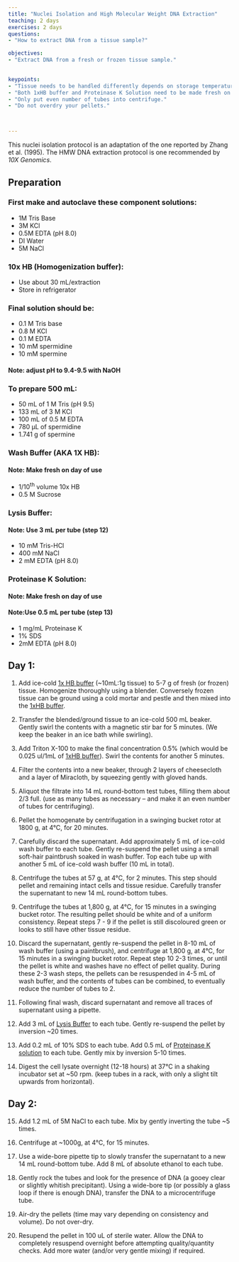```yaml
---
title: "Nuclei Isolation and High Molecular Weight DNA Extraction"
teaching: 2 days
exercises: 2 days
questions:
- "How to extract DNA from a tissue sample?"

objectives:
- "Extract DNA from a fresh or frozen tissue sample."
 

keypoints:
- "Tissue needs to be handled differently depends on storage temperature (fresh/frozen)."
- "Both 1xHB buffer and Proteinase K Solution need to be made fresh on the day of use."
- "Only put even number of tubes into centrifuge."
- "Do not overdry your pellets."



---
```

This nuclei isolation protocol is an adaptation of the one reported by Zhang et al. (1995).
The HMW DNA extraction protocol is one recommended by *10X Genomics*.

## Preparation

### First make and autoclave these component solutions:
- 1M Tris Base
- 3M KCl
- 0.5M EDTA (pH 8.0)
- DI Water
- 5M NaCl

### 10x HB (Homogenization buffer):
- Use about 30 mL/extraction
- Store in refrigerator

### Final solution should be:
- 0.1 M Tris base
- 0.8 M KCl
- 0.1 M EDTA
- 10 mM spermidine
- 10 mM spermine
#### Note: adjust pH to 9.4-9.5 with NaOH

### To prepare 500 mL:
- 50 mL of 1 M Tris (pH 9.5)
- 133 mL of 3 M KCl
- 100 mL of 0.5 M EDTA 
- 780 µL of spermidine
- 1.741 g of spermine

### Wash Buffer (AKA 1X HB):
#### Note: Make fresh on day of use

- 1/10<sup>th</sup> volume 10x HB
- 0.5 M Sucrose

### Lysis Buffer:
#### Note: Use 3 mL per tube (step 12)


- 10 mM Tris-HCl
- 400 mM NaCl
- 2 mM EDTA (pH 8.0)

### Proteinase K Solution:
#### Note: Make fresh on day of use
#### Note:Use 0.5 mL per tube (step 13)

- 1 mg/mL Proteinase K
- 1% SDS
- 2mM EDTA (pH 8.0)


## Day 1:

1. Add ice-cold [1x HB buffer](https://knowpulse-knowledgebase.github.io/Laboratory-Protocols/reference.html#wash-buffer-aka-1x-hb) (~10mL:1g tissue) to 5-7 g of fresh (or frozen) tissue.  Homogenize thoroughly using a blender.  Conversely frozen tissue can be ground using a cold mortar and pestle and then mixed into the [1xHB buffer](https://knowpulse-knowledgebase.github.io/Laboratory-Protocols/reference.html).

2. Transfer the blended/ground tissue to an ice-cold 500 mL beaker.  Gently swirl the contents with a magnetic stir bar for 5 minutes.  (We keep the beaker in an ice bath while swirling).

3. Add Triton X-100 to make the final concentration 0.5% (which would be 0.025 ul/1mL of [1xHB buffer](https://knowpulse-knowledgebase.github.io/Laboratory-Protocols/reference.html)).  Swirl the contents for another 5 minutes.

4. Filter the contents into a new beaker, through 2 layers of cheesecloth and a layer of Miracloth, by squeezing gently with gloved hands.

5. Aliquot the filtrate into 14 mL round-bottom test tubes, filling them about 2/3 full. (use as many tubes as necessary – and make it an even number of tubes for centrifuging).

6. Pellet the homogenate by centrifugation in a swinging bucket rotor at 1800 g, at 4°C, for 20 minutes.

7. Carefully discard the supernatant.  Add approximately 5 mL of ice-cold wash buffer to each tube.  Gently re-suspend the pellet using a small soft-hair paintbrush soaked in wash buffer.  Top each tube up with another 5 mL of ice-cold wash buffer (10 mL in total).

8. Centrifuge the tubes at 57 g, at 4°C, for 2 minutes.  This step should pellet and remaining intact cells and tissue residue.  Carefully transfer the supernatant to new 14 mL round-bottom tubes.

9. Centrifuge the tubes at 1,800 g, at 4°C, for 15 minutes in a swinging bucket rotor.   The resulting pellet should be white and of a uniform consistency.  Repeat steps 7 - 9 if the pellet is still discoloured green or looks to still have other tissue residue.

10. Discard the supernatant, gently re-suspend the pellet in 8-10 mL of wash buffer (using a paintbrush), and centrifuge at 1,800 g, at 4°C, for 15 minutes in a swinging bucket rotor. Repeat step 10 2-3 times, or until the pellet is white and washes have no effect of pellet quality.  During these 2-3 wash steps, the pellets can be resuspended in 4-5 mL of wash buffer, and the contents of tubes can be combined, to eventually reduce the number of tubes to 2.

11. Following final wash, discard supernatant and remove all traces of supernatant using a pipette.

12. Add 3 mL of [Lysis Buffer](https://knowpulse-knowledgebase.github.io/Laboratory-Protocols/reference.html) to each tube.  Gently re-suspend the pellet by inversion ~20 times.

13. Add 0.2 mL of 10% SDS to each tube.  Add 0.5 mL of [Proteinase K solution](https://knowpulse-knowledgebase.github.io/Laboratory-Protocols/reference.html) to each tube.  Gently mix by inversion 5-10 times.

14. Digest the cell lysate overnight (12-18 hours) at 37°C in a shaking incubator set at ~50 rpm.  (keep tubes in a rack, with only a slight tilt upwards from horizontal).

## Day 2:

15. Add 1.2 mL of 5M NaCl to each tube.  Mix by gently inverting the tube ~5 times.

16. Centrifuge at ~1000g, at 4°C, for 15 minutes.

17. Use a wide-bore pipette tip to slowly transfer the supernatant to a new 14 mL round-bottom tube.  Add 8 mL of absolute ethanol to each tube.

18. Gently rock the tubes and look for the presence of DNA (a gooey clear or slightly whitish precipitant).  Using a wide-bore tip (or possibly a glass loop if there is enough DNA), transfer the DNA to a microcentrifuge tube.  

19. Air-dry the pellets (time may vary depending on consistency and volume).  Do not over-dry.

20. Resupend the pellet in 100 uL of sterile water.  Allow the DNA to completely resuspend overnight before attempting quality/quantity checks.  Add more water (and/or very gentle mixing) if required.

